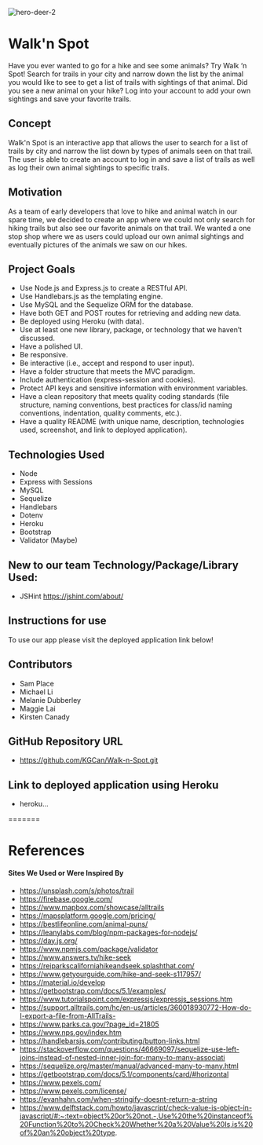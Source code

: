 ![hero-deer-2](https://user-images.githubusercontent.com/88002224/150062090-ab6168c8-2704-4885-9f96-d44783ffa76d.jpg)

# Walk'n Spot

Have you ever wanted to go for a hike and see some animals? Try Walk ‘n Spot! 
Search for trails in your city and narrow down the list by the animal you would like to see to get a list of trails with sightings of that animal. 
Did you see a new animal on your hike? Log into your account to add your own sightings and save your favorite trails. 

## Concept

Walk'n Spot is an interactive app that allows the user to search for a list of trails by city and narrow the list down by types of animals seen on that trail.  The user is able to create an account to log in and save a list of trails as well as log their own animal sightings to specific trails.

## Motivation

As a team of early developers that love to hike and animal watch in our spare time, we decided to create an app where we could not only search for hiking trails but also see our favorite animals on that trail.  We wanted a one stop shop where we as users could upload our own animal sightings and eventually pictures of the animals we saw on our hikes.

## Project Goals

- Use Node.js and Express.js to create a RESTful API.
- Use Handlebars.js as the templating engine.
- Use MySQL and the Sequelize ORM for the database.
- Have both GET and POST routes for retrieving and adding new data.
- Be deployed using Heroku (with data).
- Use at least one new library, package, or technology that we haven’t discussed.
- Have a polished UI.
- Be responsive.
- Be interactive (i.e., accept and respond to user input).
- Have a folder structure that meets the MVC paradigm.
- Include authentication (express-session and cookies).
- Protect API keys and sensitive information with environment variables.
- Have a clean repository that meets quality coding standards (file structure, naming conventions, best practices for class/id naming conventions, indentation, quality comments, etc.).
- Have a quality README (with unique name, description, technologies used, screenshot, and link to deployed application).

## Technologies Used

- Node
- Express with Sessions
- MySQL
- Sequelize
- Handlebars
- Dotenv
- Heroku
- Bootstrap
- Validator (Maybe)

## New to our team Technology/Package/Library Used:

- JSHint https://jshint.com/about/

## Instructions for use

To use our app please visit the deployed application link below!

## Contributors

- Sam Place
- Michael Li
- Melanie Dubberley
- Maggie Lai
- Kirsten Canady

## GitHub Repository URL

- https://github.com/KGCan/Walk-n-Spot.git

## Link to deployed application using Heroku

- heroku...

=======

# References

#### Sites We Used or Were Inspired By

- https://unsplash.com/s/photos/trail
- https://firebase.google.com/
- https://www.mapbox.com/showcase/alltrails
- https://mapsplatform.google.com/pricing/
- https://bestlifeonline.com/animal-puns/
- https://leanylabs.com/blog/npm-packages-for-nodejs/
- https://day.js.org/
- https://www.npmjs.com/package/validator
- https://www.answers.tv/hike-seek
- https://reiparkscaliforniahikeandseek.splashthat.com/
- https://www.getyourguide.com/hike-and-seek-s117957/
- https://material.io/develop
- https://getbootstrap.com/docs/5.1/examples/
- https://www.tutorialspoint.com/expressjs/expressjs_sessions.htm
- https://support.alltrails.com/hc/en-us/articles/360018930772-How-do-I-export-a-file-from-AllTrails-
- https://www.parks.ca.gov/?page_id=21805
- https://www.nps.gov/index.htm
- https://handlebarsjs.com/contributing/button-links.html
- https://stackoverflow.com/questions/46669097/sequelize-use-left-joins-instead-of-nested-inner-join-for-many-to-many-associati
- https://sequelize.org/master/manual/advanced-many-to-many.html
- https://getbootstrap.com/docs/5.1/components/card/#horizontal
- https://www.pexels.com/
- https://www.pexels.com/license/
- https://evanhahn.com/when-stringify-doesnt-return-a-string
- https://www.delftstack.com/howto/javascript/check-value-is-object-in-javascript/#:~:text=object%20or%20not.-,Use%20the%20instanceof%20Function%20to%20Check%20Whether%20a%20Value%20Is,is%20of%20an%20object%20type.
